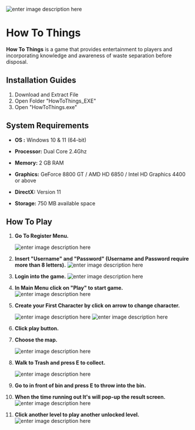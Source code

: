 ![enter image description here](https://media.discordapp.net/attachments/1185153754274734100/1185154784735531038/Untitled-1_copy.png?ex=658e9467&is=657c1f67&hm=2737120ec0202a57bda45e65c7c80d9586fbc21a3c088e0a9b4c201e5799a1fc&=&format=webp&quality=lossless&width=2566&height=1284)
# How To Things

**How To Things**  is a game that provides entertainment to players and incorporating knowledge and awareness of waste separation before disposal.


## Installation Guides

1.  Download and Extract File
2.  Open Folder "HowToThings_EXE"
3.  Open "HowToThings.exe"

## System Requirements

-   **OS :**  Windows 10 & 11 (64-bit)  
    
-   **Processor:**  Dual Core 2.4Ghz  
    
-   **Memory:**  2 GB RAM  
    
-   **Graphics:**  GeForce 8800 GT / AMD HD 6850 / Intel HD Graphics 4400 or above  
    
-   **DirectX:**  Version 11  
    
-   **Storage:**  750 MB available space

## How To Play

1.  **Go To Register Menu.**

	![enter image description here](https://media.discordapp.net/attachments/1185153754274734100/1185160050755518535/Screenshot_2023-12-15_165235.png?ex=658e994f&is=657c244f&hm=6fec9a1e43dbe2ed85a321e1d78730010851ae0a2722193d77df01a912776d0f&=&format=webp&quality=lossless&width=2470&height=1392)

2.  **Insert "Username" and "Password" (Username and Password require more than 8 letters).**
![enter image description here](https://media.discordapp.net/attachments/1185153754274734100/1185160051577585714/Screenshot_2023-12-15_165328.png?ex=658e994f&is=657c244f&hm=a093effc76cc6d7218b87b71a6d592a696a2c0554bac9cd9db634d1ac7280d5f&=&format=webp&quality=lossless&width=2490&height=1390)

3.  **Login into the game.**
![enter image description here](https://media.discordapp.net/attachments/1185153754274734100/1185160050755518535/Screenshot_2023-12-15_165235.png?ex=658e994f&is=657c244f&hm=6fec9a1e43dbe2ed85a321e1d78730010851ae0a2722193d77df01a912776d0f&=&format=webp&quality=lossless&width=2470&height=1392)

4.  **In Main Menu click on "Play" to start game.**
![enter image description here](https://media.discordapp.net/attachments/1185153754274734100/1185160050755518535/Screenshot_2023-12-15_165235.png?ex=658e994f&is=657c244f&hm=6fec9a1e43dbe2ed85a321e1d78730010851ae0a2722193d77df01a912776d0f&=&format=webp&quality=lossless&width=2470&height=1392)

5.  **Create your First Character by click on arrow to change character.**

	![enter image description here](https://media.discordapp.net/attachments/1185153754274734100/1185160052844281907/Screenshot_2023-12-15_165437.png?ex=658e994f&is=657c244f&hm=85380b59cdb77bbb1091a1a53ee2444ccb30e625ee59a3dd164f7c1bdc1be205&=&format=webp&quality=lossless&width=2484&height=1392)
	![enter image description here](https://media.discordapp.net/attachments/1185153754274734100/1185160053204975656/Screenshot_2023-12-15_165504.png?ex=658e994f&is=657c244f&hm=85486de15cd5a5f2579a820d606ef9d62a82088b941eefa214e099852387aba9&=&format=webp&quality=lossless&width=2478&height=1392)
6.  **Click play button.**
7.  **Choose the map.**

	![enter image description here](https://media.discordapp.net/attachments/1185153754274734100/1185160053536342037/Screenshot_2023-12-15_165519.png?ex=658e994f&is=657c244f&hm=b03b37d1ad94c463ed88624bc675efd96a0d34ae0b08388aeb32e0ef43090643&=&format=webp&quality=lossless&width=2478&height=1392)
8.  **Walk to Trash and press E to collect.**

	![enter image description here](https://media.discordapp.net/attachments/1185153754274734100/1185160054085779526/Screenshot_2023-12-15_165558.png?ex=658e9950&is=657c2450&hm=6649b1f2f6ad300ef0336303a0af26c31e499a763cc6f41d3fcd7f0549a24bb0&=&format=webp&quality=lossless&width=2484&height=1392)
9.  **Go to in front of bin and press E to throw into the bin.**
10.  **When the time running out It's will pop-up the result screen.**
![enter image description here](https://media.discordapp.net/attachments/1185153754274734100/1185160054639439943/Screenshot_2023-12-15_165728.png?ex=658e9950&is=657c2450&hm=62372e4f394be1d410d8c9800ea92b288a858b388b0644174e7b2503429177d4&=&format=webp&quality=lossless&width=2480&height=1392)
11.  **Click another level to play another unlocked level.**
![enter image description here](https://media.discordapp.net/attachments/1185153754274734100/1185160055113400350/Screenshot_2023-12-15_165741.png?ex=658e9950&is=657c2450&hm=1366e719d5497ee4f209c439297b802527c462650e2fbc8c94721a4b1da246ab&=&format=webp&quality=lossless&width=2480&height=1392)


